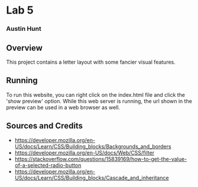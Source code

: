 # Lab 5
### Austin Hunt

## Overview

This project contains a letter layout with some fancier visual features.

## Running

To run this website, you can right click on the index.html file and click the 'show preview' option. While this web server is running, the url shown in the preview can be used in a web browser as well.

## Sources and Credits

* https://developer.mozilla.org/en-US/docs/Learn/CSS/Building_blocks/Backgrounds_and_borders
* https://developer.mozilla.org/en-US/docs/Web/CSS/filter 
* https://stackoverflow.com/questions/15839169/how-to-get-the-value-of-a-selected-radio-button 
* https://developer.mozilla.org/en-US/docs/Learn/CSS/Building_blocks/Cascade_and_inheritance 
